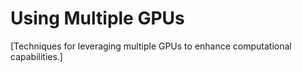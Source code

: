 # Using Multiple GPUs

[Techniques for leveraging multiple GPUs to enhance computational capabilities.]